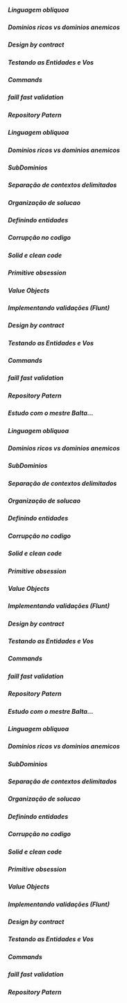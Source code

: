 ##### Linguagem obliquoa
#####  Dominios ricos vs dominios anemicos 
#####  Design by contract
#####  Testando as Entidades e Vos 
#####  Commands 
#####  faill fast validation  
#####  Repository Patern 
#####  Linguagem obliquoa
#####  Dominios ricos vs dominios anemicos
#####  SubDominios
#####  Separação de contextos delimitados
#####  Organização de solucao
#####  Definindo entidades
#####  Corrupção no codigo
#####  Solid e clean code
#####  Primitive obsession
#####  Value Objects
#####  Implementando validações (Flunt)
#####  Design by contract
#####  Testando as Entidades e Vos
#####  Commands
#####  faill fast validation
#####  Repository Patern
##### Estudo com o mestre Balta...
#####  Linguagem obliquoa
#####  Dominios ricos vs dominios anemicos
#####  SubDominios
#####  Separação de contextos delimitados
#####  Organização de solucao
#####  Definindo entidades
#####  Corrupção no codigo
#####  Solid e clean code
#####  Primitive obsession
#####  Value Objects
#####  Implementando validações (Flunt)
#####  Design by contract
#####  Testando as Entidades e Vos
#####  Commands
#####  faill fast validation
#####  Repository Patern
##### Estudo com o mestre Balta...
#####  Linguagem obliquoa
#####  Dominios ricos vs dominios anemicos
#####  SubDominios
#####  Separação de contextos delimitados
#####  Organização de solucao
#####  Definindo entidades
#####  Corrupção no codigo
#####  Solid e clean code
#####  Primitive obsession
#####  Value Objects
#####  Implementando validações (Flunt)
#####  Design by contract
#####  Testando as Entidades e Vos
#####  Commands
#####  faill fast validation
#####  Repository Patern
